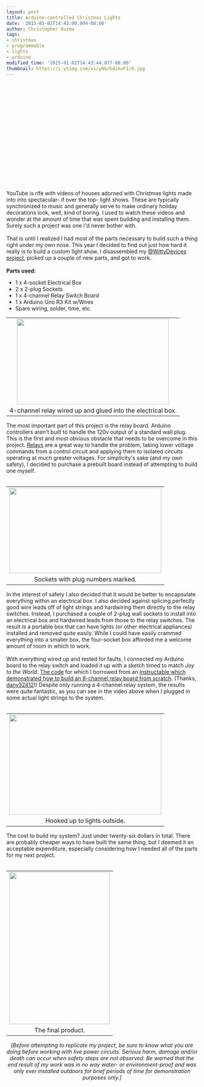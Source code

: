 ```yaml
---
layout: post
title: Arduino-controlled Christmas Lights
date: '2015-01-02T14:43:00.004-08:00'
author: Christopher Kuzma
tags:
- christmas
- programmable
- lights
- arduino
modified_time: '2015-01-02T14:43:44.077-08:00'
thumbnail: https://i.ytimg.com/vi/yNGrG4ihuFI/0.jpg
---
```


<div class="separator" style="clear: both; text-align: center;"><object class="BLOGGER-youtube-video" classid="clsid:D27CDB6E-AE6D-11cf-96B8-444553540000" codebase="http://download.macromedia.com/pub/shockwave/cabs/flash/swflash.cab#version=6,0,40,0" data-thumbnail-src="https://i.ytimg.com/vi/yNGrG4ihuFI/0.jpg" height="266" width="320"><param name="movie" value="https://www.youtube.com/v/yNGrG4ihuFI?version=3&f=user_uploads&c=google-webdrive-0&app=youtube_gdata" /><param name="bgcolor" value="#FFFFFF" /><param name="allowFullScreen" value="true" /><embed width="320" height="266"  src="https://www.youtube.com/v/yNGrG4ihuFI?version=3&f=user_uploads&c=google-webdrive-0&app=youtube_gdata" type="application/x-shockwave-flash" allowfullscreen="true"></embed></object></div><br />YouTube is rife with videos of houses adorned with Christmas lights made into into spectacular- if over the top- light shows. These are typically synchronized to music and generally serve to make ordinary holiday decorations look, well, kind of boring. I used to watch these videos and wonder at the amount of time that was spent building and installing them. Surely such a project was one I'd never bother with.<br /><br />That is until I realized I had most of the parts necessary to build such a thing right under my own nose. This year I decided to find out just how hard it really is to build a custom light show. I disassembled my <a href="http://blog.christopherkuzma.com/2014/10/wittydevices-twitterwit-nlp-applications.html" target="_blank">@WittyDevices project</a>, picked up a couple of new parts, and got to work.<br /><br /><b>Parts used:</b><br /><ul><li>1 x 4-socket Electrical Box</li><li>2 x 2-plug Sockets</li><li>1 x 4-channel Relay Switch Board</li><li>1 x Arduino Uno R3 Kit w/Wires</li><li>Spare wiring, solder, time, etc.</li></ul><table align="center" cellpadding="0" cellspacing="0" class="tr-caption-container" style="margin-left: auto; margin-right: auto; text-align: center;"><tbody><tr><td style="text-align: center;"><a href="http://4.bp.blogspot.com/-ysKcYUo7f8M/VKcaEWFncQI/AAAAAAAAGao/W7tG99ruTAI/s1600/relays.jpg" imageanchor="1" style="margin-left: auto; margin-right: auto;"><img border="0" src="http://4.bp.blogspot.com/-ysKcYUo7f8M/VKcaEWFncQI/AAAAAAAAGao/W7tG99ruTAI/s1600/relays.jpg" height="225" width="400" /></a></td></tr><tr><td class="tr-caption" style="text-align: center;">4-channel relay wired up and glued into the electrical box.</td></tr></tbody></table>The most important part of this project is the relay board. Arduino controllers aren't built to handle the 120v output of a standard wall plug. This is the first and most obvious obstacle that needs to be overcome in this project. <a href="http://en.wikipedia.org/wiki/Relay" target="_blank">Relays</a> are a great way to handle the problem, taking lower voltage commands from a control circuit and applying them to isolated circuits operating at much greater voltages. For simplicity's sake (and my own safety), I decided to purchase a prebuilt board instead of attempting to build one myself.<br /><br /><table align="center" cellpadding="0" cellspacing="0" class="tr-caption-container" style="margin-left: auto; margin-right: auto; text-align: center;"><tbody><tr><td style="text-align: center;"><a href="http://2.bp.blogspot.com/-ZtLY-5OgFWU/VKcbcM3zfDI/AAAAAAAAGa0/NTrqRYhW3PM/s1600/all-pieces.jpg" imageanchor="1" style="margin-left: auto; margin-right: auto;"><img border="0" src="http://2.bp.blogspot.com/-ZtLY-5OgFWU/VKcbcM3zfDI/AAAAAAAAGa0/NTrqRYhW3PM/s1600/all-pieces.jpg" height="225" width="400" /></a></td></tr><tr><td class="tr-caption" style="text-align: center;">Sockets with plug numbers marked.</td></tr></tbody></table>In the interest of safety I also decided that it would be better to encapsulate everything within an electrical box. I also decided against splicing perfectly good wire leads off of light strings and hardwiring them directly to the relay switches. Instead, I purchased a couple of 2-plug wall sockets to install into an electrical box and hardwired leads from those to the relay switches. The result is a portable box that can have lights (or other electrical appliances) installed and removed quite easily. While I could have easily crammed everything into a smaller box, the four-socket box afforded me a welcome amount of room in which to work.<br /><br />With everything wired up and tested for faults, I connected my Arduino board to the relay switch and loaded it up with a sketch timed to match&nbsp;<i>Joy to the World</i>. <a href="https://github.com/ckuzma/ArduinoXmasRelayLights/blob/master/Joy_to_the_World.ino" target="_blank">The code</a> for which I borrowed from an <a href="http://www.instructables.com/id/Arduino-Christmas-Light-Controller/" target="_blank">Instructable which demonstrated how to build an 8-channel relay board from scratch</a>. (Thanks, <a href="http://www.instructables.com/member/dany32412/" target="_blank">dany32412</a>!) Despite only running a 4-channel relay system, the results were quite fantastic, as you can see in the video above when I plugged in some actual light strings to the system.<br /><br /><table align="center" cellpadding="0" cellspacing="0" class="tr-caption-container" style="margin-left: auto; margin-right: auto; text-align: center;"><tbody><tr><td style="text-align: center;"><a href="http://2.bp.blogspot.com/-CGjVa86H_wM/VKceCPblUNI/AAAAAAAAGbI/5WevA6DHuVA/s1600/setup-closeup.JPG" imageanchor="1" style="margin-left: auto; margin-right: auto;"><img border="0" src="http://2.bp.blogspot.com/-CGjVa86H_wM/VKceCPblUNI/AAAAAAAAGbI/5WevA6DHuVA/s1600/setup-closeup.JPG" height="263" width="400" /></a></td></tr><tr><td class="tr-caption" style="text-align: center;">Hooked up to lights outside.</td></tr></tbody></table>The cost to build my system? Just under twenty-six dollars in total. There are probably cheaper ways to have built the same thing, but I deemed it an acceptable expenditure, especially considering how I needed all of the parts for my next project.<br /><br /><table align="center" cellpadding="0" cellspacing="0" class="tr-caption-container" style="margin-left: auto; margin-right: auto; text-align: center;"><tbody><tr><td style="text-align: center;"><a href="http://4.bp.blogspot.com/-7hjpWpfnzCE/VKcerZUnq9I/AAAAAAAAGbQ/lJQYkZx_sHQ/s1600/setup.JPG" imageanchor="1" style="margin-left: auto; margin-right: auto;"><img border="0" src="http://4.bp.blogspot.com/-7hjpWpfnzCE/VKcerZUnq9I/AAAAAAAAGbQ/lJQYkZx_sHQ/s1600/setup.JPG" height="400" width="265" /></a></td></tr><tr><td class="tr-caption" style="text-align: center;">The final product.</td></tr></tbody></table><div style="text-align: center;"><i>[Before attempting to replicate my project, be sure to know what you are doing before working with live power circuits. Serious harm, damage and/or death can occur when safety steps are not observed. Be warned that the end result of my work was in no way water- or environment-proof and was only ever installed outdoors for brief periods of time for demonstration purposes only.]</i></div>